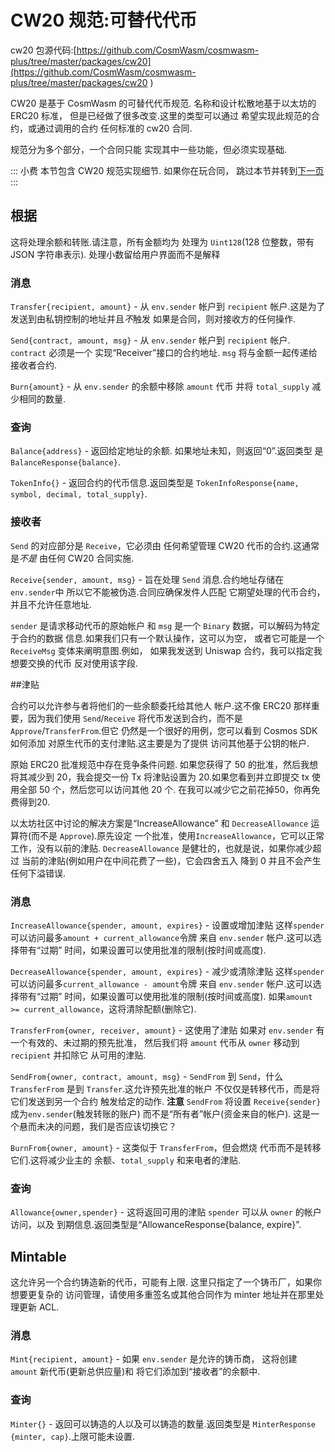 # CW20 规范:可替代代币

cw20 包源代码:[https://github.com/CosmWasm/cosmwasm-plus/tree/master/packages/cw20](https://github.com/CosmWasm/cosmwasm-plus/tree/master/packages/cw20 )

CW20 是基于 CosmWasm 的可替代代币规范.
名称和设计松散地基于以太坊的 ERC20 标准，
但是已经做了很多改变.这里的类型可以通过
希望实现此规范的合约，或通过调用的合约
任何标准的 cw20 合同.

规范分为多个部分，一个合同只能
实现其中一些功能，但必须实现基础.

::: 小费
本节包含 CW20 规范实现细节.
如果你在玩合同，
跳过本节并转到[下一页](03-cw20-base-tutorial.md)
:::

## 根据

这将处理余额和转账.请注意，所有金额均为
处理为 `Uint128`(128 位整数，带有 JSON 字符串表示).
处理小数留给用户界面而不是解释

### 消息

`Transfer{recipient, amount}` - 从
`env.sender` 帐户到 `recipient` 帐户.这是为了
发送到由私钥控制的地址并且*不*触发
如果是合同，则对接收方的任何操作.

`Send{contract, amount, msg}` - 从
`env.sender` 帐户到 `recipient` 帐户. `contract` 必须是一个
实现“Receiver”接口的合约地址. `msg`
将与金额一起传递给接收者合约.

`Burn{amount}` - 从 `env.sender` 的余额中移除 `amount` 代币
并将 `total_supply` 减少相同的数量.

### 查询

`Balance{address}` - 返回给定地址的余额.
如果地址未知，则返回“0”.返回类型
是`BalanceResponse{balance}`.

`TokenInfo{}` - 返回合约的代币信息.返回类型是
`TokenInfoResponse{name, symbol, decimal, total_supply}`.

### 接收者

`Send` 的对应部分是 `Receive`，它必须由
任何希望管理 CW20 代币的合约.这通常是*不是*
由任何 CW20 合同实施.

`Receive{sender, amount, msg}` - 旨在处理 `Send`
消息.合约地址存储在`env.sender`中
所以它不能被伪造.合同应确保发件人匹配
它期望处理的代币合约，并且不允许任意地址.

`sender` 是请求移动代币的原始帐户
和 `msg` 是一个 `Binary` 数据，可以解码为特定于合约的数据
信息.如果我们只有一个默认操作，这可以为空，
或者它可能是一个 `ReceiveMsg` 变体来阐明意图.例如，
如果我发送到 Uniswap 合约，我可以指定我想要交换的代币
反对使用该字段.

##津贴

合约可以允许参与者将他们的一些余额委托给其他人
帐户.这不像 ERC20 那样重要，因为我们使用 `Send`/`Receive`
将代币发送到合约，而不是 `Approve`/`TransferFrom`.但它
仍然是一个很好的用例，您可以看到 Cosmos SDK 如何添加
对原生代币的支付津贴.这主要是为了提供
访问其他基于公钥的帐户.

原始 ERC20 批准规范中存在竞争条件问题.
如果您获得了 50 的批准，然后我想将其减少到 20，我会提交一份
Tx 将津贴设置为 20.如果您看到并立即提交 tx
使用全部 50 个，然后您可以访问其他 20 个.
在我可以减少它之前花掉50，你再免费得到20.

以太坊社区中讨论的解决方案是“IncreaseAllowance”
和 `DecreaseAllowance` 运算符(而不是 `Approve`).原先设定
一个批准，使用`IncreaseAllowance`，它可以正常工作，没有以前的津贴.
`DecreaseAllowance` 是健壮的，也就是说，如果你减少超过
当前的津贴(例如用户在中间花费了一些)，它会四舍五入
降到 0 并且不会产生任何下溢错误.

### 消息

`IncreaseAllowance{spender, amount, expires}` - 设置或增加津贴
这样`spender`可以访问最多`amount + current_allowance`令牌
来自 `env.sender` 帐户.这可以选择带有“过期”
时间，如果设置可以使用批准的限制(按时间或高度).

`DecreaseAllowance{spender, amount, expires}` - 减少或清除津贴
这样`spender`可以访问最多`current_allowance - amount`令牌
来自 `env.sender` 帐户.这可以选择带有“过期”
时间，如果设置可以使用批准的限制(按时间或高度).
如果`amount >= current_allowance`，这将清除配额(删除它).

`TransferFrom{owner, receiver, amount}` - 这使用了津贴
如果对 `env.sender` 有一个有效的、未过期的预先批准，
然后我们将 `amount` 代币从 `owner` 移动到 `recipient` 并扣除它
从可用的津贴.

`SendFrom{owner, contract, amount, msg}` - `SendFrom` 到 `Send`，什么
`TransferFrom` 是到 `Transfer`.这允许预先批准的帐户
不仅仅是转移代币，而是将它们发送到另一个合约
触发给定的动作. **注意** `SendFrom` 将设置 `Receive{sender}`
成为`env.sender`(触发转账的账户)
而不是“所有者”帐户(资金来自的帐户).
这是一个悬而未决的问题，我们是否应该切换它？

`BurnFrom{owner, amount}` - 这类似于 `TransferFrom`，但会燃烧
代币而不是转移它们.这将减少业主的
余额、`total_supply` 和来电者的津贴.

### 查询

`Allowance{owner,spender}` - 这将返回可用的津贴
`spender` 可以从 `owner` 的帐户访问，以及
到期信息.返回类型是“AllowanceResponse{balance, expire}”.

## Mintable

这允许另一个合约铸造新的代币，可能有上限.
这里只指定了一个铸币厂，如果你想要更复杂的
访问管理，请使用多重签名或其他合同作为
minter 地址并在那里处理更新 ACL.

### 消息

`Mint{recipient, amount}` - 如果 `env.sender` 是允许的铸币商，
这将创建 `amount` 新代币(更新总供应量)和
将它们添加到“接收者”的余额中.

### 查询

`Minter{}` - 返回可以铸造的人以及可以铸造的数量.返回类型是
`MinterResponse {minter, cap}`.上限可能未设置.
